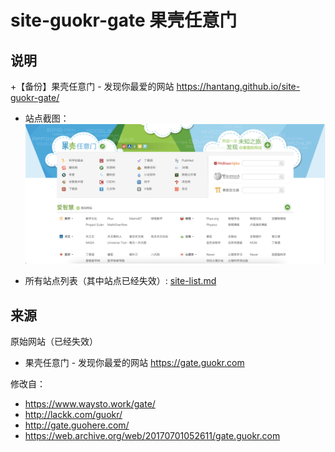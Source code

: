 # site-guokr-gate 果壳任意门 

## 说明

+【备份】果壳任意门 - 发现你最爱的网站 https://hantang.github.io/site-guokr-gate/

+ 站点截图：
![果壳任意门](./snapshot.png)

+ 所有站点列表（其中站点已经失效）:
[site-list.md](./site-list.md)

## 来源
原始网站（已经失效）
+ 果壳任意门 - 发现你最爱的网站 <https://gate.guokr.com>

修改自：
- <https://www.waysto.work/gate/>
- <http://lackk.com/guokr/>
- <http://gate.guohere.com/>
- <https://web.archive.org/web/20170701052611/gate.guokr.com>
